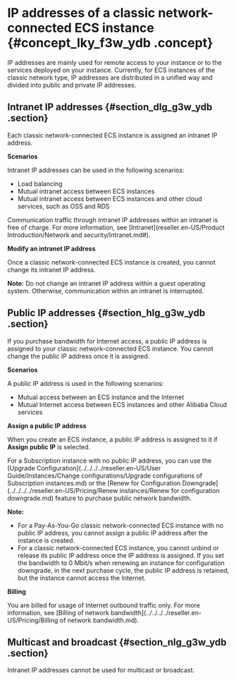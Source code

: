 # IP addresses of a classic network-connected ECS instance {#concept_lky_f3w_ydb .concept}

IP addresses are mainly used for remote access to your instance or to the services deployed on your instance. Currently, for ECS instances of the classic network type, IP addresses are distributed in a unified way and divided into public and private IP addresses.

## Intranet IP addresses {#section_dlg_g3w_ydb .section}

Each classic network-connected ECS instance is assigned an intranet IP address.

**Scenarios**

Intranet IP addresses can be used in the following scenarios:

-   Load balancing
-   Mutual intranet access between ECS instances
-   Mutual intranet access between ECS instances and other cloud services, such as OSS and RDS

Communication traffic through intranet IP addresses within an intranet is free of charge. For more information, see [Intranet](reseller.en-US/Product Introduction/Network and security/Intranet.md#).

**Modify an intranet IP address**

Once a classic network-connected ECS instance is created, you cannot change its intranet IP address.

**Note:** Do not change an intranet IP address within a guest operating system. Otherwise, communication within an intranet is interrupted.

## Public IP addresses {#section_hlg_g3w_ydb .section}

If you purchase bandwidth for Internet access, a public IP address is assigned to your classic network-connected ECS instance. You cannot change the public IP address once it is assigned.

**Scenarios**

A public IP address is used in the following scenarios:

-   Mutual access between an ECS instance and the Internet
-   Mutual Internet access between ECS instances and other Alibaba Cloud services

**Assign a public IP address**

When you create an ECS instance, a public IP address is assigned to it if **Assign public IP** is selected.

For a Subscription instance with no public IP address, you can use the [Upgrade Configuration](../../../../reseller.en-US/User Guide/Instances/Change configurations/Upgrade configurations of Subscription instances.md) or the [Renew for Configuration Downgrade](../../../../reseller.en-US/Pricing/Renew instances/Renew for configuration downgrade.md) feature to purchase public network bandwidth.

**Note:** 

-   For a Pay-As-You-Go classic network-connected ECS instance with no public IP address, you cannot assign a public IP address after the instance is created.
-   For a classic network-connected ECS instance, you cannot unbind or release its public IP address once the IP address is assigned. If you set the bandwidth to 0 Mbit/s when renewing an instance for configuration downgrade, in the next purchase cycle, the public IP address is retained, but the instance cannot access the Internet.

**Billing**

You are billed for usage of Internet outbound traffic only. For more information, see [Billing of network bandwidth](../../../../reseller.en-US/Pricing/Billing of network bandwidth.md).

## Multicast and broadcast {#section_nlg_g3w_ydb .section}

Intranet IP addresses cannot be used for multicast or broadcast.

